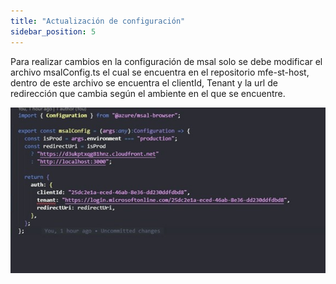 ```yaml
---
title: "Actualización de configuración"
sidebar_position: 5
---
```


Para realizar cambios en la configuración de msal solo se debe modificar el archivo msalConfig.ts el cual se encuentra en el repositorio mfe-st-host, dentro de este archivo se encuentra el clientId, Tenant y la url de redirección que cambia según el ambiente en el que se encuentre.

![Docs Version Dropdown](./img/actualizacion.jpg)

